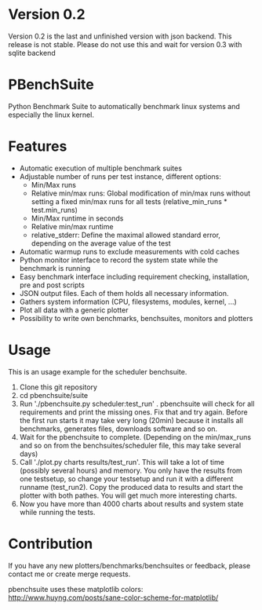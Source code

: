 Version 0.2
===========

Version 0.2 is the last and unfinished version with json backend. This release is not stable. Please do not use this and wait for version 0.3 with sqlite backend

PBenchSuite
==========

Python Benchmark Suite to automatically benchmark linux systems and especially the linux kernel.

Features
========

* Automatic execution of multiple benchmark suites
* Adjustable number of runs per test instance, different options:
	* Min/Max runs
	* Relative min/max runs: Global modification of min/max runs without setting a fixed min/max runs for all tests (relative_min_runs * test.min_runs)
	* Min/Max runtime in seconds
	* Relative min/max runtime
	* relative_stderr: Define the maximal allowed standard error, depending on the average value of the test
* Automatic warmup runs to exclude measurements with cold caches
* Python monitor interface to record the system state while the benchmark is running
* Easy benchmark interface including requirement checking, installation, pre and post scripts
* JSON output files. Each of them holds all necessary information.
* Gathers system information (CPU, filesystems, modules, kernel, ...)
* Plot all data with a generic plotter
* Possibility to write own benchmarks, benchsuites, monitors and plotters

Usage
=====

This is an usage example for the scheduler benchsuite.

1. Clone this git repository
2. cd pbenchsuite/suite
3. Run './pbenchsuite.py scheduler:test\_run' . pbenchsuite will check for all requirements and print the missing ones. Fix that and try again. Before the first run starts it may take very long (20min) because it installs all benchmarks, generates files, downloads software and so on.
4. Wait for the pbenchsuite to complete. (Depending on the min/max\_runs and so on from the benchsuites/scheduler file, this may take several days)
5. Call './plot.py charts results/test\_run'. This will take a lot of time (possibly several hours) and memory. You only have the results from one testsetup, so change your testsetup and run it with a different runname (test\_run2). Copy the produced data to results and start the plotter with both pathes. You will get much more interesting charts.
6. Now you have more than 4000 charts about results and system state while running the tests.

Contribution
============

If you have any new plotters/benchmarks/benchsuites or feedback, please contact me or create merge requests.

pbenchsuite uses these matplotlib colors: http://www.huyng.com/posts/sane-color-scheme-for-matplotlib/
